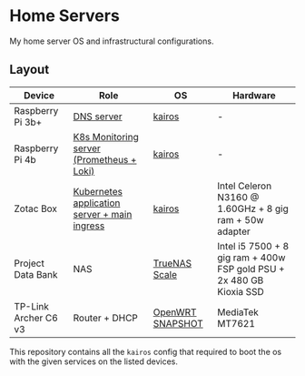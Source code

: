 # Home Servers

My home server OS and infrastructural configurations.

## Layout

| Device               | Role                                                                   | OS                                                               | Hardware                                                             |
|----------------------|------------------------------------------------------------------------|------------------------------------------------------------------|----------------------------------------------------------------------|
| Raspberry Pi 3b+     | [DNS server](os-config/dns.yaml)                                       | [kairos](https://kairos.io)                                      | -                                                                    |
| Raspberry Pi 4b      | [K8s Monitoring server (Prometheus + Loki)](os-config/monitoring.yaml) | [kairos](https://kairos.io)                                      | -                                                                    |
| Zotac Box            | [Kubernetes application server + main ingress](os-config/picloud.yaml) | [kairos](https://kairos.io)                                      | Intel Celeron N3160 @ 1.60GHz + 8 gig ram + 50w adapter              |
| Project Data Bank    | NAS                                                                    | [TrueNAS Scale](https://www.truenas.com/download-truenas-scale/) | Intel i5 7500 + 8 gig ram + 400w FSP gold PSU + 2x 480 GB Kioxia SSD |
| TP-Link Archer C6 v3 | Router + DHCP                                                          | [OpenWRT SNAPSHOT](https://openwrt.org/toh/tp-link/archer_c6_v3) | MediaTek MT7621                                                      |

This repository contains all the `kairos` config that required to boot the os with the given services on the listed
devices.
